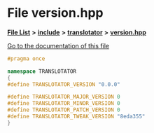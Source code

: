 

# File version.hpp

[**File List**](files.md) **>** [**include**](dir_d44c64559bbebec7f509842c48db8b23.md) **>** [**translotator**](dir_ffa3503b73a46a1fbf73d754da62ba14.md) **>** [**version.hpp**](version_8hpp.md)

[Go to the documentation of this file](version_8hpp.md)


```C++
#pragma once

namespace TRANSLOTATOR
{
#define TRANSLOTATOR_VERSION "0.0.0"

#define TRANSLOTATOR_MAJOR_VERSION 0
#define TRANSLOTATOR_MINOR_VERSION 0
#define TRANSLOTATOR_PATCH_VERSION 0
#define TRANSLOTATOR_TWEAK_VERSION "8eda355"
}
```


